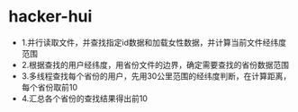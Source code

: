 # hacker-hui



- 1.并行读取文件，并查找指定id数据和加载女性数据，并计算当前文件经纬度范围
- 2.根据查找的用户经纬度，用省份文件的边界，确定需要查找的省份数据范围
- 3.多线程查找每个省份的用户，先用30公里范围的经纬度判断，在计算距离，每个省份取前10
- 4.汇总各个省份的查找结果得出前10
